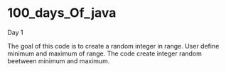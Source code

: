 # 100_days_Of_java

Day 1

The goal of this code is to create a random integer in range. 
User define minimum and maximum of range.
The code create integer random beetween minimum and maximum.
